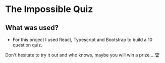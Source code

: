 # The Impossible Quiz



## What was used?

- For this project I used React, Typescript and Bootstrap to build a 10 question quiz.

Don't hesitate to try it out and who knows, maybe you will win a prize....🏆

